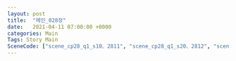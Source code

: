 ```yaml
---
layout: post
title:  "메인_028장"
date:   2021-04-11 07:00:00 +0000
categories: Main
Tags: Story Main
SceneCode: ["scene_cp28_q1_s10、2811", "scene_cp28_q1_s20、2812", "scene_cp28_q2_s10、2821", "scene_cp28_q2_s20、2822", "scene_cp28_q3_s10、2831", "scene_cp28_q3_s20、2832", "scene_cp28_q4_s10、2841", "scene_cp28_q4_s20、2842", "scene_cp28_q4_s30、2843"]
---
```

